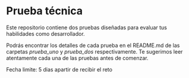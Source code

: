 # Prueba técnica
 
Este repositorio contiene dos pruebas diseñadas para evaluar tus habilidades como desarrollador.
 
Podrás encontrar los detalles de cada prueba en el README.md de las carpetas *prueba_uno* y *prueba_dos* respectivamente. Te sugerimos leer atentamente cada una de las pruebas antes de comenzar.

Fecha limite: 5 dias apartir de recibir el reto
